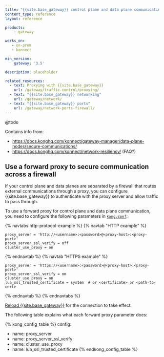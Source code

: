 ```yaml
---
title: "{{site.base_gateway}} control plane and data plane communication"
content_type: reference
layout: reference

products:
    - gateway

works_on:
   - on-prem
   - konnect

min_version:
    gateway: '3.5'

description: placeholder

related_resources:
  - text: Proxying with {{site.base_gateway}}
    url: /gateway/traffic-control/proxying/
  - text: "{{site.base_gateway}} networking"
    url: /gateway/network/
  - text: "{{site.base_gateway}} ports"
    url: /gateway/network-ports-firewall/
---
```


@todo

Contains info from:
* https://docs.konghq.com/konnect/gateway-manager/data-plane-nodes/secure-communications/
* https://docs.konghq.com/konnect/network-resiliency/ (FAQ?)

## Use a forward proxy to secure communication across a firewall

If your control plane and data planes are separated by a firewall that routes external communications through a proxy, you can configure {{site.base_gateway}} to authenticate with the proxy server and allow traffic to pass through.

To use a forward proxy for control plane and data plane communication, you need to configure the following parameters in [`kong.conf`](/gateway/manage-kong-conf/):

{% navtabs http-protocol-example %}
{% navtab "HTTP example" %}
```
proxy_server = 'http://<username>:<password>@<proxy-host>:<proxy-port>'
proxy_server_ssl_verify = off
cluster_use_proxy = on
```
{% endnavtab %}
{% navtab "HTTPS example" %}
```
proxy_server = 'https://<username>:<password>@<proxy-host>:<proxy-port>'
proxy_server_ssl_verify = on
cluster_use_proxy = on
lua_ssl_trusted_certificate = system  # or <certificate> or <path-to-cert>
```
{% endnavtab %}
{% endnavtabs %}

[Reload {{site.base_gateway}}](/how-to/restart-kong-gateway-container/) for the connection to take effect.

The following table explains what each forward proxy parameter does:

<!--vale off-->
{% kong_config_table %}
config:
  - name: proxy_server
  - name: proxy_server_ssl_verify
  - name: cluster_use_proxy
  - name: lua_ssl_trusted_certificate
{% endkong_config_table %}
<!--vale on-->

